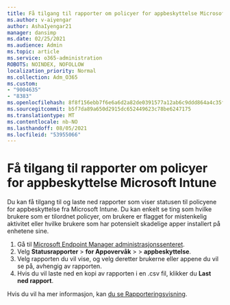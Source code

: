 ```yaml
---
title: Få tilgang til rapporter om policyer for appbeskyttelse Microsoft Intune
ms.author: v-aiyengar
author: AshaIyengar21
manager: dansimp
ms.date: 02/25/2021
ms.audience: Admin
ms.topic: article
ms.service: o365-administration
ROBOTS: NOINDEX, NOFOLLOW
localization_priority: Normal
ms.collection: Adm_O365
ms.custom:
- "9004635"
- "8383"
ms.openlocfilehash: 8f8f156ebb7f6e6a6d2a82de0391577a12ab6c9ddd864a4c35f0e24c4ac638d9
ms.sourcegitcommit: b5f7da89a650d2915dc652449623c78be6247175
ms.translationtype: MT
ms.contentlocale: nb-NO
ms.lasthandoff: 08/05/2021
ms.locfileid: "53955066"
---
```

# <a name="access-reports-about-app-protection-policies-in-microsoft-intune"></a>Få tilgang til rapporter om policyer for appbeskyttelse Microsoft Intune

Du kan få tilgang til og laste ned rapporter som viser statusen til policyene for appbeskyttelse fra Microsoft Intune. Du kan enkelt se ting som hvilke brukere som er tilordnet policyer, om brukere er flagget for mistenkelig aktivitet eller hvilke brukere som har potensielt skadelige apper installert på enhetene sine.

1. Gå til [Microsoft Endpoint Manager administrasjonssenteret](https://go.microsoft.com/fwlink/?linkid=2109431).
1. Velg **Statusrapporter**  >  **for Appovervåk**  >    >  **appbeskyttelse**.
1. Velg rapporten du vil vise, og velg deretter brukerne eller appene du vil se på, avhengig av rapporten.
1. Hvis du vil laste ned en kopi av rapporten i en .csv fil, klikker du **Last ned rapport**.

Hvis du vil ha mer informasjon, kan [du se Rapporteringsvisning](https://go.microsoft.com/fwlink/?linkid=2109431).
